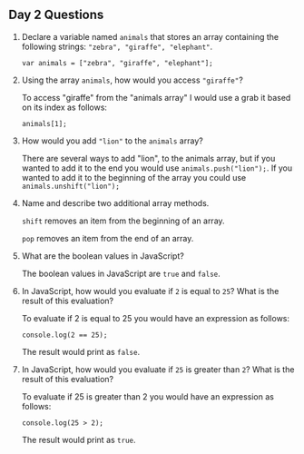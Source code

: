 ## Day 2 Questions

1. Declare a variable named `animals` that stores an array containing the following strings: `"zebra", "giraffe", "elephant"`.

   ```
   var animals = ["zebra", "giraffe", "elephant"];
   ```

2. Using the array `animals`, how would you access `"giraffe"`?

   To access "giraffe" from the "animals array" I would use a grab it based on its index as follows:

   ```
   animals[1];
   ```

3. How would you add `"lion"` to the `animals` array?

   There are several ways to add "lion", to the animals array, but if you wanted to add it to the end you would use `animals.push("lion");`.  If you wanted to add it to the beginning of the array you could use `animals.unshift("lion");`

4. Name and describe two additional array methods.

   `shift` removes an item from the beginning of an array.

   `pop` removes an item from the end of an array.  

5. What are the boolean values in JavaScript?

   The boolean values in JavaScript are `true` and `false`.

6. In JavaScript, how would you evaluate if `2` is equal to `25`? What is the result of this evaluation?

   To evaluate if 2 is equal to 25 you would have an expression as follows:

   ```
   console.log(2 == 25);
   ```

   The result would print as `false`.

7. In JavaScript, how would you evaluate if `25` is greater than `2`? What is the result of this evaluation?

   To evaluate if 25 is greater than 2 you would have an expression as follows:

   ```
   console.log(25 > 2);
   ```

   The result would print as `true`.
